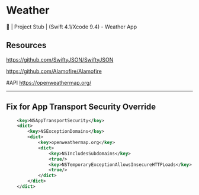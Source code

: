 # Weather
📱 | Project Stub | (Swift 4.1/Xcode 9.4) - Weather App

## Resources
https://github.com/SwiftyJSON/SwiftyJSON

https://github.com/Alamofire/Alamofire





#API https://openweathermap.org/

-----------


## Fix for App Transport Security Override

```XML
	<key>NSAppTransportSecurity</key>
	<dict>
		<key>NSExceptionDomains</key>
		<dict>
			<key>openweathermap.org</key>
			<dict>
				<key>NSIncludesSubdomains</key>
				<true/>
				<key>NSTemporaryExceptionAllowsInsecureHTTPLoads</key>
				<true/>
			</dict>
		</dict>
	</dict>
```



